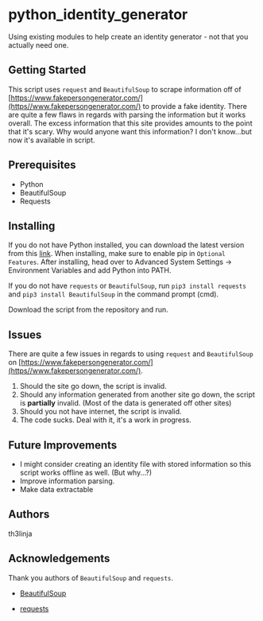 # python_identity_generator
Using existing modules to help create an identity generator - not that you actually need one.

## Getting Started
This script uses `request` and `BeautifulSoup` to scrape information off of [https://www.fakepersongenerator.com/](https//www.fakepersongenerator.com/) to provide a fake identity. There are quite a few flaws in regards with parsing the information but it works overall. The excess information that this site provides amounts to the point that it's scary. Why would anyone want this information? I don't know...but now it's available in script.

## Prerequisites
* Python
* BeautifulSoup
* Requests

## Installing
If you do not have Python installed, you can download the latest version from this [link](https://www.python.org/). When installing, make sure to enable pip in `Optional Features`. After installing, head over to Advanced System Settings -> Environment Variables and add Python into PATH.

If you do not have `requests` or `BeautifulSoup`, run `pip3 install requests` and `pip3 install BeautifulSoup` in the command prompt (cmd).

Download the script from the repository and run.

## Issues
There are quite a few issues in regards to using `request` and `BeautifulSoup` on [https://www.fakepersongenerator.com/](https//www.fakepersongenerator.com/).
1. Should the site go down, the script is invalid.
2. Should any information generated from another site go down, the script is **partially** invalid. (Most of the data is generated off other sites)
3. Should you not have internet, the script is invalid.
4. The code sucks. Deal with it, it's a work in progress.

## Future Improvements
* I might consider creating an identity file with stored information so this script works offline as well. (But why...?)
* Improve information parsing.
* Make data extractable

## Authors
th3linja

## Acknowledgements
Thank you authors of `BeautifulSoup` and `requests`.

* [BeautifulSoup](https://www.crummy.com/software/BeautifulSoup/)

* [requests](http://docs.python-requests.org/en/master/)

